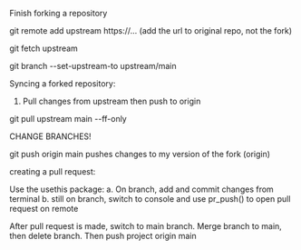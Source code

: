 Finish forking a repository

git remote add upstream https://... (add the url to original repo, not the fork)

git fetch upstream

git branch --set-upstream-to upstream/main

Syncing a forked repository:
1. Pull changes from upstream then push to origin

git pull upstream main --ff-only

CHANGE BRANCHES!


git push origin main pushes changes to my version of the fork (origin)

creating a pull request:

Use the usethis package:
a. On branch, add and commit changes from terminal
b. still on branch, switch to console and use pr_push() to open pull request on remote


After pull request is made, switch to main branch. Merge branch to main, then delete branch. Then push project origin main 
